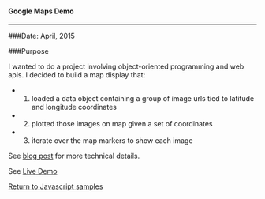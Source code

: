 #### Google Maps Demo
***

###Date: April, 2015

###Purpose

I wanted to do a project involving object-oriented programming and web apis. I decided to build a map display that:
- 1. loaded a data object containing a group of image urls tied to latitude and longitude coordinates
- 2. plotted those images on map given a set of coordinates
- 3. iterate over the map markers to show each image

See [blog post](http://blog.jeffwilkerson.net/google-maps-demo/) for more technical details.

See [Live Demo](http://blog.jeffwilkerson.net/my-trip-to-pdx/)

[Return to Javascript samples](https://github.com/stljeff1/portfolio/tree/master/Javascript/)